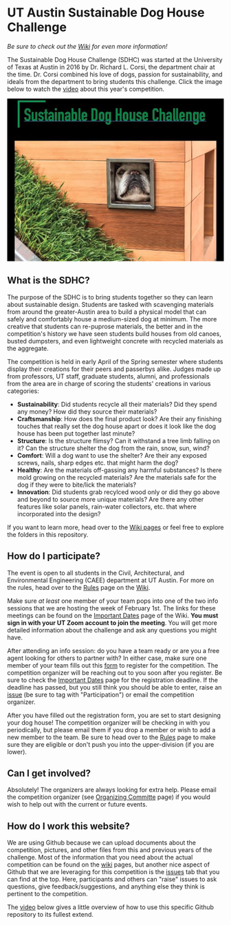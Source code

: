 # UT Austin Sustainable Dog House Challenge

_Be sure to check out the [Wiki](https://github.com/intelligent-environments-lab/sustainable-dog-house-challenge/wiki) for even more information!_

The Sustainable Dog House Challenge (SDHC) was started at the University of Texas at Austin in 2016 by Dr. Richard L. Corsi, the department chair at the time. Dr. Corsi combined his love of dogs, passion for sustainability, and ideals from the department to bring students this challenge. Click the image below to watch the [video](https://www.youtube.com/watch?v=qfngNVp9Ezk) about this year's competition. 

[![SDHC Promo](https://github.com/intelligent-environments-lab/sustainable-dog-house-challenge/blob/main/2021/pictures/promo_thumbnail.jpg)](https://www.youtube.com/embed/qfngNVp9Ezk)

## What is the SDHC?
The purpose of the SDHC is to bring students together so they can learn about sustainable design. Students are tasked with scavenging materials from around the greater-Austin area to build a physical model that can safely and comfortably house a medium-sized dog at minimum. The more creative that students can re-puprose materials, the better and in the competition's history we have seen students build houses from old canoes, busted dumpsters, and even lightweight concrete with recycled materials as the aggregate. 

The competition is held in early April of the Spring semester where students display their creations for their peers and passerbys alike. Judges made up from professors, UT staff, graduate students, alumni, and professionals from the area are in charge of scoring the students' creations in various categories:

- **Sustainability**: Did students recycle all their materials? Did they spend any money? How did they source their materials?
- **Craftsmanship**: How does the final product look? Are their any finishing touches that really set the dog house apart or does it look like the dog house has been put together last minute?
- **Structure**: Is the structure flimsy? Can it withstand a tree limb falling on it? Can the structure shelter the dog from the rain, snow, sun, wind? 
- **Comfort**: Will a dog want to use the shelter? Are their any exposed screws, nails, sharp edges etc. that might harm the dog? 
- **Healthy**: Are the materials off-gassing any harmful substances? Is there mold growing on the recycled materials? Are the materials safe for the dog if they were to bite/lick the materials?
- **Innovation**: Did students grab recylced wood only or did they go above and beyond to source more unique materials? Are there any other features like solar panels, rain-water collectors, etc. that where incorporated into the design?

If you want to learn more, head over to the [Wiki pages](https://github.com/intelligent-environments-lab/sustainable-dog-house-challenge/wiki) or feel free to explore the folders in this repository. 

## How do I participate?
The event is open to all students in the Civil, Architectural, and Environmental Engineering (CAEE) department at UT Austin. For more on the rules, head over to the [Rules](https://github.com/intelligent-environments-lab/sustainable-dog-house-challenge/wiki/Rules-for-Virtual-Challenge) page on the [Wiki](https://github.com/intelligent-environments-lab/sustainable-dog-house-challenge/wiki).

Make sure _at least_ one member of your team pops into one of the two info sessions that we are hosting the week of February 1st. The links for these meetings can be found on the [Important Dates](https://github.com/intelligent-environments-lab/sustainable-dog-house-challenge/wiki/Important-Dates) page of the Wiki. **You must sign in with your UT Zoom account to join the meeting**. You will get more detailed information about the challenge and ask any questions you might have.

After attending an info session: do you have a team ready or are you a free agent looking for others to partner with? In either case, make sure one member of your team fills out this [form](https://docs.google.com/forms/d/e/1FAIpQLScN0f49rxq7GbLDftevklSvTMWx_fW9jLKVHMHT1OMQcweskQ/viewform?usp=sf_link) to register for the competition. The competition organizer will be reaching out to you soon after you register. Be sure to check the [Important Dates](https://github.com/intelligent-environments-lab/sustainable-dog-house-challenge/wiki/Important-Dates) page for the registration deadline. If the deadline has passed, but you still think you should be able to enter, raise an [issue](https://github.com/intelligent-environments-lab/sustainable-dog-house-challenge/issues) (be sure to tag with "Participation") or email the competition organizer. 

After you have filled out the registration form, you are set to start designing your dog house! The competition organizer will be checking in with you periodically, but please email them if you drop a member or wish to add a new member to the team. Be sure to head over to the [Rules](https://github.com/intelligent-environments-lab/sustainable-dog-house-challenge/wiki/Rules-for-Virtual-Challenge) page to make sure they are eligible or don't push you into the upper-division (if you are lower).  

## Can I get involved?
Absolutely! The organizers are always looking for extra help. Please email the competition organizer (see [Organizing Committe]() page) if you would wish to help out with the current or future events.

## How do I work this website?
We are using Github because we can upload documents about the competition, pictures, and other files from this and previous years of the challenge. Most of the information that you need about the actual competition can be found on the [wiki](https://github.com/intelligent-environments-lab/sustainable-dog-house-challenge/wiki) pages, but another nice aspect of Github that we are leveraging for this competition is the [issues](https://github.com/intelligent-environments-lab/sustainable-dog-house-challenge/issues) tab that you can find at the top. Here, participants and others can "raise" issues to ask questions, give feedback/suggestions, and anything else they think is pertinent to the competition.

The [video]() below gives a little overview of how to use this specific Github repository to its fullest extend.
